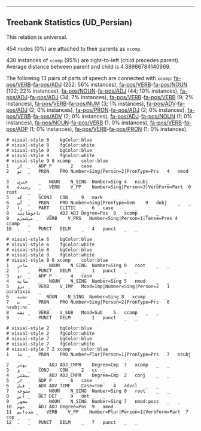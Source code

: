 

--------------------------------------------------------------------------------

## Treebank Statistics (UD_Persian)

This relation is universal.

454 nodes (0%) are attached to their parents as `xcomp`.

430 instances of `xcomp` (95%) are right-to-left (child precedes parent).
Average distance between parent and child is 4.38986784140969.

The following 13 pairs of parts of speech are connected with `xcomp`: [fa-pos/VERB]()-[fa-pos/ADJ]() (252; 56% instances), [fa-pos/VERB]()-[fa-pos/NOUN]() (102; 22% instances), [fa-pos/NOUN]()-[fa-pos/ADJ]() (44; 10% instances), [fa-pos/ADJ]()-[fa-pos/ADJ]() (34; 7% instances), [fa-pos/VERB]()-[fa-pos/VERB]() (9; 2% instances), [fa-pos/VERB]()-[fa-pos/NUM]() (3; 1% instances), [fa-pos/ADV]()-[fa-pos/ADJ]() (2; 0% instances), [fa-pos/PRON]()-[fa-pos/ADJ]() (2; 0% instances), [fa-pos/VERB]()-[fa-pos/ADV]() (2; 0% instances), [fa-pos/ADJ]()-[fa-pos/NOUN]() (1; 0% instances), [fa-pos/NOUN]()-[fa-pos/VERB]() (1; 0% instances), [fa-pos/VERB]()-[fa-pos/ADP]() (1; 0% instances), [fa-pos/VERB]()-[fa-pos/PRON]() (1; 0% instances).


~~~ conllu
# visual-style 8	bgColor:blue
# visual-style 8	fgColor:white
# visual-style 9	bgColor:blue
# visual-style 9	fgColor:white
# visual-style 9 8 xcomp	color:blue
1	از	_	ADP	P	_	2	case	_	_
2	تو	_	PRON	PRO	Number=Sing|Person=2|PronType=Prs	4	nmod	_	_
3	خبری	_	NOUN	N_SING	Number=Sing	4	nsubj	_	_
4	رسیده	_	VERB	V_PP	Number=Sing|Person=3|VerbForm=Part	0	root	_	_
5	که	_	SCONJ	CON	_	9	mark	_	_
6	آن	_	PRON	PRO	Number=Sing|PronType=Dem	9	dobj	_	_
7	را	_	PART	CLITIC	_	6	case	_	_
8	ناخوشایند	_	ADJ	ADJ	Degree=Pos	9	xcomp	_	_
9	می‌شمرم	_	VERB	V_PRS	Number=Sing|Person=1|Tense=Pres	4	ccomp	_	_
10	.	_	PUNCT	DELM	_	4	punct	_	_

~~~


~~~ conllu
# visual-style 6	bgColor:blue
# visual-style 6	fgColor:white
# visual-style 8	bgColor:blue
# visual-style 8	fgColor:white
# visual-style 8 6 xcomp	color:blue
1	مادر	_	NOUN	N_SING	Number=Sing	0	root	_	_
2	:	_	PUNCT	DELM	_	1	punct	_	_
3	تو	_	ADP	P	_	4	case	_	_
4	سایه	_	NOUN	N_SING	Number=Sing	5	nmod	_	_
5	برو	_	VERB	V_IMP	Mood=Imp|Number=Sing|Person=2	1	parataxis	_	_
6	تشنه‌	_	NOUN	N_SING	Number=Sing	8	xcomp	_	_
7	ت	_	PRON	PRO	Number=Sing|Person=2|PronType=Prs	6	nsubj:nc	_	_
8	نشه	_	VERB	V_SUB	Mood=Sub	5	ccomp	_	_
9	.	_	PUNCT	DELM	_	1	punct	_	_

~~~


~~~ conllu
# visual-style 2	bgColor:blue
# visual-style 2	fgColor:white
# visual-style 7	bgColor:blue
# visual-style 7	fgColor:white
# visual-style 7 2 xcomp	color:blue
1	ما	_	PRON	PRO	Number=Plur|Person=1|PronType=Prs	7	nsubj	_	_
2	بهتر	_	ADJ	ADJ_CMPR	Degree=Cmp	7	xcomp	_	_
3	و	_	CONJ	CON	_	2	cc	_	_
4	بیشتر	_	ADJ	ADJ_CMPR	Degree=Cmp	2	conj	_	_
5	از	_	ADP	P	_	6	case	_	_
6	قبل	_	ADV	ADV_TIME	Case=Tem	4	advcl	_	_
7	متوجه	_	NOUN	N_SING	Number=Sing	0	root	_	_
8	این	_	DET	DET	_	9	det	_	_
9	محور	_	NOUN	N_SING	Number=Sing	7	nmod:poss	_	_
10	مهم	_	ADJ	ADJ	Degree=Pos	9	amod	_	_
11	شده‌ایم	_	VERB	V_PP	Number=Plur|Person=1|VerbForm=Part	7	cop	_	_
12	.	_	PUNCT	DELM	_	7	punct	_	_

~~~


